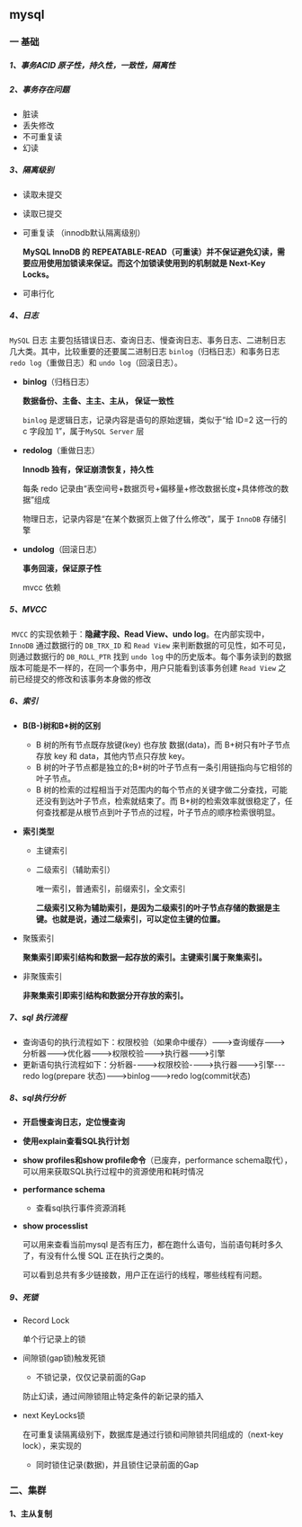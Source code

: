 ## mysql

### 一 基础

##### 1、事务ACID 原子性，持久性，一致性，隔离性

##### 2、事务存在问题

- 脏读
- 丢失修改
- 不可重复读
- 幻读

##### 3、隔离级别

- 读取未提交

- 读取已提交

- 可重复读 （innodb默认隔离级别）

  **MySQL InnoDB 的 REPEATABLE-READ（可重读）并不保证避免幻读，需要应用使用加锁读来保证。而这个加锁读使用到的机制就是 Next-Key Locks。**

- 可串行化

##### 4、日志

`MySQL` 日志 主要包括错误日志、查询日志、慢查询日志、事务日志、二进制日志几大类。其中，比较重要的还要属二进制日志 `binlog`（归档日志）和事务日志 `redo log`（重做日志）和 `undo log`（回滚日志）。

- **binlog**（归档日志）

  **数据备份、主备、主主、主从， 保证一致性**

  `binlog` 是逻辑日志，记录内容是语句的原始逻辑，类似于“给 ID=2 这一行的 c 字段加 1”，属于`MySQL Server` 层

- **redolog**（重做日志）

  **Innodb 独有，保证崩溃恢复，持久性**

  每条 redo 记录由“表空间号+数据页号+偏移量+修改数据长度+具体修改的数据”组成

  物理日志，记录内容是“在某个数据页上做了什么修改”，属于 `InnoDB` 存储引擎

- **undolog**（回滚日志）

  **事务回滚，保证原子性**

  mvcc 依赖

##### 5、MVCC

​	 `MVCC` 的实现依赖于：**隐藏字段、Read View、undo log**。在内部实现中，`InnoDB` 通过数据行的 `DB_TRX_ID` 和 `Read View` 来判断数据的可见性，如不可见，则通过数据行的 `DB_ROLL_PTR` 找到 `undo log` 中的历史版本。每个事务读到的数据版本可能是不一样的，在同一个事务中，用户只能看到该事务创建 `Read View` 之前已经提交的修改和该事务本身做的修改

##### 6、索引

- **B(B-)树和B+树的区别**

  - B 树的所有节点既存放键(key) 也存放 数据(data)，而 B+树只有叶子节点存放 key 和 data，其他内节点只存放 key。
  - B 树的叶子节点都是独立的;B+树的叶子节点有一条引用链指向与它相邻的叶子节点。
  - B 树的检索的过程相当于对范围内的每个节点的关键字做二分查找，可能还没有到达叶子节点，检索就结束了。而 B+树的检索效率就很稳定了，任何查找都是从根节点到叶子节点的过程，叶子节点的顺序检索很明显。

- **索引类型**

  - 主键索引

  - 二级索引（辅助索引）

    唯一索引，普通索引，前缀索引，全文索引

    **二级索引又称为辅助索引，是因为二级索引的叶子节点存储的数据是主键。也就是说，通过二级索引，可以定位主键的位置。**

- 聚簇索引

  **聚集索引即索引结构和数据一起存放的索引。主键索引属于聚集索引。**

- 非聚簇索引

  **非聚集索引即索引结构和数据分开存放的索引。**

##### 7、sql 执行流程

- 查询语句的执行流程如下：权限校验（如果命中缓存）--->查询缓存--->分析器--->优化器--->权限校验--->执行器--->引擎
- 更新语句执行流程如下：分析器---->权限校验---->执行器--->引擎---redo log(prepare 状态)--->binlog--->redo log(commit状态)

##### 8、sql执行分析

- **开启慢查询日志，定位慢查询**

- **使用explain查看SQL执行计划**

- **show profiles和show profile命令**（已废弃，performance schema取代），可以用来获取SQL执行过程中的资源使用和耗时情况

- **performance schema**

  - 查看sql执行事件资源消耗

- **show processlist**

  可以用来查看当前mysql 是否有压力，都在跑什么语句，当前语句耗时多久了，有没有什么慢 SQL 正在执行之类的。

  可以看到总共有多少链接数，用户正在运行的线程，哪些线程有问题。

##### 9、死锁

- Record Lock

  单个行记录上的锁

- 间隙锁(gap锁)触发死锁

  - 不锁记录，仅仅记录前面的Gap

  防止幻读，通过间隙锁阻止特定条件的新记录的插入

- next KeyLocks锁

  在可重复读隔离级别下，数据库是通过行锁和间隙锁共同组成的（next-key lock），来实现的

  - 同时锁住记录(数据)，并且锁住记录前面的Gap   

### 二、集群

#### 1、主从复制



